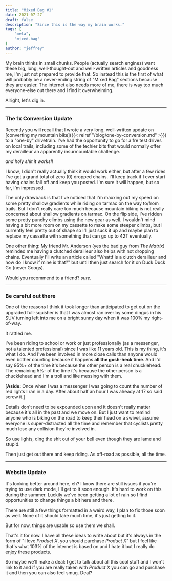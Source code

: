 ```yaml
---
title: "Mixed Bag #1"
date: 2021-07-27
draft: false
description: "Since this is the way my brain works."
tags: [
    "meta",
    "mixed-bag"
]
author: "jeffrey"
---
```


My brain thinks in small chunks. People (actually search engines) want these big, long, well-thought-out and well-written articles and goodness me, I'm just not prepared to provide that. So instead this is the first of what will probably be a never-ending string of "Mixed Bag" sections because they are easier. The internet also needs more of me, there is way too much everyone-else out there and I find it overwhelming.

Alright, let's dig in.

---

### The 1x Conversion Update

Recently you will recall that I wrote a very long, well-written update on [converting my mountain bike]({{< relref "/blog/one-by-conversion.md" >}}) to a "one-by" drivetrain. I've had the opportunity to go for a fre test drives on local trails, including some of the techier bits that would normally offer my derailleur an apparently insurmountable challenge.

*and holy shit it works!!*

I know, I didn't really actually think it would work either, but after a few rides I've got a grand total of zero (0) dropped chains. I'll keep track if I ever start having chains fall off and keep you posted. I'm sure it will happen, but so far, I'm impressed.

The only drawback is that I've noticed that I'm maxxing out my speed on some pretty shallow gradients while riding on tarmac on the way to/from trails. But I don't really care too much because mountain biking is not really concerned about shallow gradients on tarmac. On the flip side, I've ridden some pretty punchy climbs using the new gear as well. I wouldn't mind having a bit more room on my cassette to make some steeper climbs, but I currently feel pretty out of shape so I'll just suck it up and maybe plan to replace my cassette with something that can go up to 42T eventually.

One other thing: My friend Mr. Anderson (yes the bad guy from *The Matrix*) reminded me having a clutched derailleur also helps with not dropping chains. Eventually I'll write an article called "Whattf is a clutch derailleur and how do I know if mine is that?" but until then just search for it on Duck Duck Go (never Googs).

Would you recommend to a friend? *sure.*

---

### Be careful out there

One of the reasons I think it took longer than anticipated to get out on the upgraded full-squisher is that I was almost ran over by some dingus in his SUV turning left into me on a bright sunny day when it was 100% my right-of-way.

It rattled me.

I've been riding to school or work or just professionally (as a messenger, not a talented professional) since I was like 11 years old. This is my thing, it's what I do. And I've been involved in more close calls than anyone would even bother counting because it happens **all the gosh-heck time**. And I'd say 95%+ of the time it's because the other person is a real chucklehead. The remaining 5%- of the time it's because the other person is a chucklehead and I'm a troll and like messing with them.

[**Aside:** Once when I was a messenger I was going to count the number of red lights I ran in a day. After about half an hour I was already at 17 so said screw it.]

Details don't need to be expounded upon and it doesn't really matter because it's all in the past and we move on. But I just want to remind anyone who is biking on the road to keep their head on a swivel, assume everyone is super-distracted all the time and remember that cyclists pretty much lose any collision they're involved in.

So use lights, ding the shit out of your bell even though they are lame and stupid.

Then just get out there and keep riding. As off-road as possible, all the time.

---

### Website Update

It's looking better around here, eh? I know there are still issues if you're trying to use dark mode, I'll get to it soon enough. It's hard to work on this during the summer. Luckily we've been getting a lot of rain so I find opportunities to change things a bit here and there.

There are still a few things formatted in a weird way, I plan to fix those soon as well. None of it should take much time, it's just getting to it.

But for now, things are usable so use them we shall.

That's it for now. I have all these ideas to write about but it's always in the form of "I love *Product X*, you should purchase *Product X*" but I feel like that's what 103% of the internet is based on and I hate it but I really do enjoy these products.

So maybe we'll make a deal: I get to talk about all this cool stuff and I won't link to it and if you are really taken with *Product X* you can go and purchase it and then you can also feel smug. Deal?